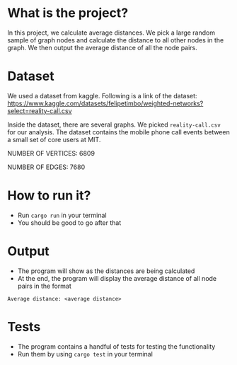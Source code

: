 # What is the project?

In this project, we calculate average distances. We pick a large random sample of graph nodes and calculate the distance to all other nodes in the graph. We then output the average distance of all the node pairs.

# Dataset

We used a dataset from kaggle. Following is a link of the dataset: https://www.kaggle.com/datasets/felipetimbo/weighted-networks?select=reality-call.csv

Inside the dataset, there are several graphs. We picked `reality-call.csv` for our analysis. The dataset contains the mobile phone call events between a small set of core users at MIT.

NUMBER OF VERTICES: 6809

NUMBER OF EDGES: 7680

# How to run it?

- Run `cargo run` in your terminal
- You should be good to go after that

# Output

- The program will show as the distances are being calculated
- At the end, the program will display the average distance of all node pairs in the format

```
Average distance: <average distance>
```

# Tests

- The program contains a handful of tests for testing the functionality
- Run them by using `cargo test` in your terminal

